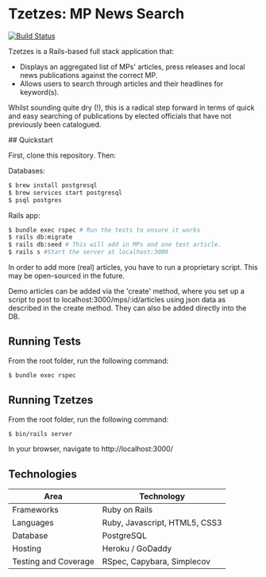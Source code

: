 # Tzetzes: MP News Search
[![Build Status](https://www.travis-ci.com/samcolson4/tzetzes-mps.svg?branch=main)](https://www.travis-ci.com/samcolson4/tzetzes-mps)

Tzetzes is a Rails-based full stack application that:
- Displays an aggregated list of MPs' articles, press releases and local news publications against the correct MP.
- Allows users to search through articles and their headlines for keyword(s).

Whilst sounding quite dry (!), this is a radical step forward in terms of quick and easy searching of publications by elected officials that have not previously been catalogued.


## Quickstart

First, clone this repository. Then:

Databases:
```bash
$ brew install postgresql
$ brew services start postgresql
$ psql postgres
```

Rails app:
```bash
$ bundle exec rspec # Run the tests to ensure it works
$ rails db:migrate
$ rails db:seed # This will add in MPs and one test article.
$ rails s #Start the server at localhost:3000
```

In order to add more (real) articles, you have to run a proprietary script. This may be open-sourced in the future.

Demo articles can be added via the 'create' method, where you set up a script to post to localhost:3000/mps/:id/articles using json data as described in the create method. They can also be added directly into the DB.

## Running Tests
From the root folder, run the following command:
```bash
$ bundle exec rspec 
```

## Running Tzetzes
From the root folder, run the following command:
```bash
$ bin/rails server
```
In your browser, navigate to http://localhost:3000/ 

## Technologies

| Area                 | Technology                 |
| -------------------- | -------------------------- |
| Frameworks           | Ruby on Rails              |
| Languages            | Ruby, Javascript, HTML5, CSS3|
| Database             | PostgreSQL                 |
| Hosting              | Heroku / GoDaddy           |
| Testing and Coverage | RSpec, Capybara, Simplecov |
